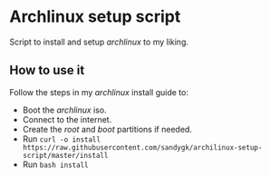 # Archlinux setup script

Script to install and setup *archlinux* to my liking.

## How to use it

Follow the steps in my *archlinux* install guide to:
- Boot the *archlinux* iso.
- Connect to the internet.
- Create the *root* and *boot* partitions if needed.
- Run `curl -o install https://raw.githubusercontent.com/sandygk/archilinux-setup-script/master/install`
- Run `bash install`
